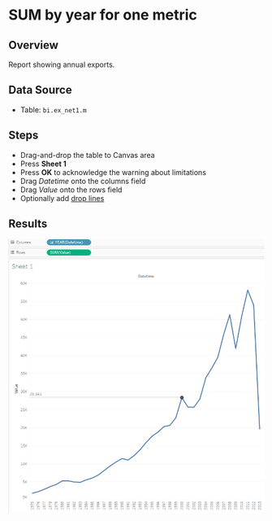 # SUM by year for one metric

## Overview

Report showing annual exports.

## Data Source

* Table: `bi.ex_net1.m`

## Steps

- Drag-and-drop the table to Canvas area
- Press **Sheet 1**
- Press **OK** to acknowledge the warning about limitations
- Drag _Datetime_ onto the columns field
- Drag _Value_ onto the rows field
- Optionally add [drop lines](comparision_of_two_metrics_at_one_bar_graph.md#drop-lines)

## Results

![](../images/sum_by_year.png)
